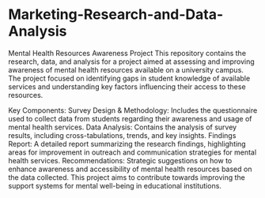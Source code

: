 # Marketing-Research-and-Data-Analysis
Mental Health Resources Awareness Project
This repository contains the research, data, and analysis for a project aimed at assessing and improving awareness of mental health resources available on a university campus. The project focused on identifying gaps in student knowledge of available services and understanding key factors influencing their access to these resources.

Key Components:
Survey Design & Methodology: Includes the questionnaire used to collect data from students regarding their awareness and usage of mental health services.
Data Analysis: Contains the analysis of survey results, including cross-tabulations, trends, and key insights.
Findings Report: A detailed report summarizing the research findings, highlighting areas for improvement in outreach and communication strategies for mental health services.
Recommendations: Strategic suggestions on how to enhance awareness and accessibility of mental health resources based on the data collected.
This project aims to contribute towards improving the support systems for mental well-being in educational institutions.

